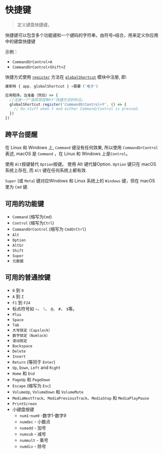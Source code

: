 # 快捷键

> 定义键盘快捷键。

快捷键可以包含多个功能键和一个键码的字符串，由符号`+`结合，用来定义你应用中的键盘快捷键

示例：

* `CommandOrControl+A`
* `CommandOrControl+Shift+Z`

快捷方式使用 [` register `](global-shortcut.md#globalshortcutregisteraccelerator-callback) 方法在 [` globalShortcut `](global-shortcut.md) 模块中注册, 即:

```javascript
康斯特 { app, globalShortcut } =需要（'电子'）

应用程序。当准备（然后）=> {
  //注册一个"指挥官控制+Y"快捷方式的听众。
  globalShortcut.register('CommandOrControl+Y', () => {
    // Do stuff when Y and either Command/Control is pressed.
  })
})
```

## 跨平台提醒

在 Linux 和 Windows 上, ` Command ` 键没有任何效果, 所以使用 ` CommandOrControl `表述, macOS 是 ` Command ` ，在 Linux 和 Windows 上是` Control `。

使用 `Alt`按键替代 `Option`按键。 使用 Alt 键代替Option. `Option` 键只在 macOS 系统上存在, 而 `Alt` 键在任何系统上都有效.

`Super` (或 `Meta`) 键对应Windows 和 Linux 系统上的 `Windows` 键，但在 macOS 里为 `Cmd` 键.

## 可用的功能键

* `Command` (缩写为`Cmd`)
* `Control` (缩写为`Ctrl`)
* `CommandOrControl` (缩写为 `CmdOrCtrl`)
* `Alt`
* `Option`
* `AltGr`
* `Shift`
* `Super`
* `元数据`

## 可用的普通按键

* `0` 到 `9`
* `A` 到 `Z`
* `F1` 到 `F24`
* 标点符号如 `~`、 `!`、 `@`、 `#`、 `$`等。
* `Plus`
* `Space`
* `Tab`
* `大写锁定（Capslock）`
* `数字锁定（Numlock）`
* `滚动锁定`
* `Backspace`
* `Delete`
* `Insert`
* `Return` (等同于 `Enter`)
* `Up`, `Down`, `Left` and `Right`
* `Home` 和 `End`
* `PageUp` 和 `PageDown`
* `Escape` (缩写为 `Esc`)
* `VolumeUp`, `VolumeDown` 和 `VolumeMute`
* ` MediaNextTrack `、` MediaPreviousTrack `、` MediaStop ` 和 ` MediaPlayPause `
* `PrintScreen`
* 小键盘按键
  * `num1`-`num9` -数字1-数字9
  * `numdec` - 小数点
  * `numadd` - 加号
  * `numsub` - 减号
  * `nummult` - 乘号
  * `numdiv` - 除号
